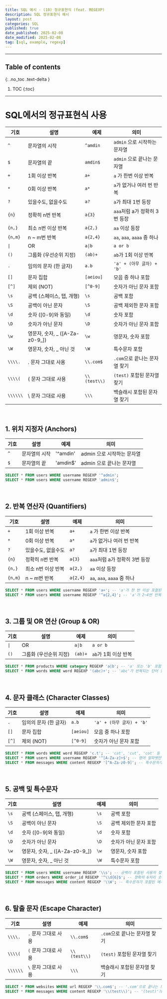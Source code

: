 ```yaml
---
title: SQL 예시 - (10) 정규표현식 (feat. REGEXP)
description: SQL 정규표현식 예시
layout: post
categories: SQL
published: true
date_published: 2025-02-08
date_modified: 2025-02-08
tag: [sql, example, regexp]
---
```

---
## Table of contents
{: .no_toc .text-delta }

1. TOC
{:toc}
---

<!-- 글의 제목은 #
    나머지 큰 제목은 ##
    이후 나머지는 3개이상 -->

# SQL에서의 정규표현식 사용

| 기호 | 설명 | 예제 | 의미 |
| --- | --- | --- | --- |
| `^` | 문자열의 시작 | `^amdin` | `admin` 으로 시작하는 문자열 |
| `$` | 문자열의 끝 | `amdin$` | `admin` 으로 끝나는 문자열 |
| `+` | 1회 이상 반복 | `a+` | `a` 가 한번 이상 반복|
| `*` | 0회 이상 반복 | `a*` | `a`가 없거나 여러 번 반복 |
| `?` | 있을수도, 없을수도 | `a?` | `a`가 최대 1번 등장 |
| `{n}` | 정확히 n번 반복 | `a{3}` | `aaa`처럼 a가 정확히 3번 등장 |
| `{n,}` | 최소 n번 이상 반복 | `a{2,}` | `aa` 이상 등장 |
| `{n,m}` | n ~ m번 반복 | `a{2,4}` | `aa`, `aaa`, `aaaa` 중 하나 |
| `\|` | OR | `a\|b` | `a or b` |
| `()` | 그룹화 (우선순위 지정) | `(ab)+` | `ab`가 1회 이상 반복 |
| `.` | 임의의 문자 (한 글자) | `a.b` | `'a' + (아무 글자) + 'b'` |
| `[]` | 문자 집합 | `[aeiou]` | 모음 중 하나 포함 |
| `[^]` | 제외 (NOT) | `[^0-9]` | 숫자가 아닌 문자 포함 |
| `\s` | 공백 (스페이스, 탭, 개행) | `\s` | 공백 포함 |
| `\S` | 공백이 아닌 문자 | `\S` | 공백 제외한 문자 포함 |
| `\d` | 숫자 ([0-9]와 동일) | `\d` | 숫자 포함 |
| `\D` | 숫자가 아닌 문자 | `\D` | 숫자가 아닌 문자 포함 |
| `\w` | 영문자, 숫자, _ ([A-Za-z0-9_]) | `\w` | 영문자, 숫자 포함 |
| `\W` | 영문자, 숫자, _ 아닌 것 | `\W` | 특수문자 포함 |
| `\\\\.` | . 문자 그대로 사용 | `\\.com$` | `.com`으로 끝나는 문자열 찾기 |
| `\\\\(` | ( 문자 그대로 사용 | `\\(test\\)` | `(test)` 포함된 문자열 찾기 |
| `\\\\\\` | \ 문자 그대로 사용 | `\\\` | 백슬래시 포함된 문자열 찾기 |

<br>

## 1. 위치 지정자 (Anchors)

| 기호 | 설명 | 예제 | 의미 |
| --- | --- | --- | --- |
| `^` | 문자열의 시작 | '^amdin' | admin 으로 시작하는 문자열 |
| `$` | 문자열의 끝 | 'amdin$' | admin 으로 끝나는 문자열 |

```sql
SELECT * FROM users WHERE username REGEXP '^admin';
SELECT * FROM users WHERE username REGEXP 'admin$';
```
<br>

## 2. 반복 연산자 (Quantifiers)

| 기호 | 설명 | 예제 | 의미 |
| --- | --- | --- | --- |
| `+` | 1회 이상 반복 | `a+` | `a` 가 한번 이상 반복|
| `*` | 0회 이상 반복 | `a*` | `a`가 없거나 여러 번 반복 |
| `?` | 있을수도, 없을수도 | `a?` | `a`가 최대 1번 등장 |
| `{n}` | 정확히 n번 반복 | `a{3}` | `aaa`처럼 a가 정확히 3번 등장 |
| `{n,}` | 최소 n번 이상 반복 | `a{2,}` | `aa` 이상 등장 |
| `{n,m}` | n ~ m번 반복 | `a{2,4}` | `aa`, `aaa`, `aaaa` 중 하나 |

```sql
SELECT * FROM users WHERE username REGEXP 'a+'; -- 'a'가 한 번 이상 포함된 사용자 찾기
SELECT * FROM users WHERE username REGEXP '^a{2,4}'; -- 'a'가 2~4번 반복되는 사용자 찾기
```
<br>

## 3. 그룹 및 OR 연산 (Group & OR)

| 기호 | 설명 | 예제 | 의미 |
| --- | --- | --- | --- |
| `\|` | OR | `a\|b` | `a or b` |
| `()` | 그룹화 (우선순위 지정) | `(ab)+` | `ab`가 1회 이상 반복 |

```sql
SELECT * FROM products WHERE category REGEXP 'a|b'; -- 'a' 또는 'b' 포함
SELECT * FROM words WHERE word REGEXP '(abc)+'; -- 'abc'가 반복되는 단어 찾기
```
<br>

## 4. 문자 클래스 (Character Classes)

| 기호 | 설명 | 예제 | 의미 |
| --- | --- | --- | --- |
| `.` | 임의의 문자 (한 글자) | `a.b` | `'a' + (아무 글자) + 'b'` |
| `[]` | 문자 집합 | `[aeiou]` | 모음 중 하나 포함 |
| `[^]` | 제외 (NOT) | `[^0-9]` | 숫자가 아닌 문자 포함 |

```sql
SELECT * FROM words WHERE word REGEXP 'c.t'; -- 'cat', 'cut', 'cot' 등 찾기
SELECT * FROM users WHERE username REGEXP '^[A-Za-z]+$'; -- 영어 알파벳만 포함된 사용자 찾기
SELECT * FROM messages WHERE content REGEXP '[^A-Za-z0-9]'; -- 특수문자가 포함된 메시지 찾기
```
<br>

## 5. 공백 및 특수문자

| 기호 | 설명 | 예제 | 의미 |
| --- | --- | --- | --- |
| `\s` | 공백 (스페이스, 탭, 개행) | `\s` | 공백 포함 |
| `\S` | 공백이 아닌 문자 | `\S` | 공백 제외한 문자 포함 |
| `\d` | 숫자 ([0-9]와 동일) | `\d` | 숫자 포함 |
| `\D` | 숫자가 아닌 문자 | `\D` | 숫자가 아닌 문자 포함 |
| `\w` | 영문자, 숫자, _ ([A-Za-z0-9_]) | `\w` | 영문자, 숫자 포함 |
| `\W` | 영문자, 숫자, _ 아닌 것 | `\W` | 특수문자 포함 |

```sql
SELECT * FROM users WHERE username REGEXP '\\s'; -- 공백이 포함된 사용자 찾기
SELECT * FROM orders WHERE order_id REGEXP '^\\d{6}$'; -- 정확히 6자리 숫자인 주문번호 찾기
SELECT * FROM messages WHERE content REGEXP '\\W'; -- 특수문자가 포함된 메시지 찾기
```
<br>

## 6. 탈출 문자 (Escape Character)

| 기호 | 설명 | 예제 | 의미 |
| --- | --- | --- | --- |
| `\\\\.` | `.` 문자 그대로 사용 | `\\.com$` | `.com`으로 끝나는 문자열 찾기 |
| `\\\\(` | `(` 문자 그대로 사용 | `\\(test\\)` | `(test)` 포함된 문자열 찾기 |
| `\\\\\\` | `\` 문자 그대로 사용 | `\\\` | 백슬래시 포함된 문자열 찾기 |

```sql
SELECT * FROM websites WHERE url REGEXP '\\.com$'; -- '.com'으로 끝나는 도메인 찾기
SELECT * FROM messages WHERE content REGEXP '\\(test\\)'; -- '(test)'가 포함된 메시지 찾기
```
<br>

